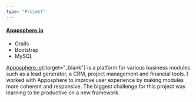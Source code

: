 ```yaml
---
type: "Project"
---
```


<h4>
  <a href="https://www.apposphere.io/" target="_blank">Apposphere.io</a>
</h4>

<ul class="tags">
  <li class="tag">Grails</li>
  <li class="tag">Bootstrap</li>
  <li class="tag">MySQL</li>
</ul>

[Apposphere.io](https://www.apposphere.io/){:target="_blank"} is a platform for various business modules such as a lead generator, a CRM, project management and financial tools. I worked with Apposphere to improve user experience by making modules more coherent and responsive. The biggest challenge for this project was learning to be productive on a new framework.
